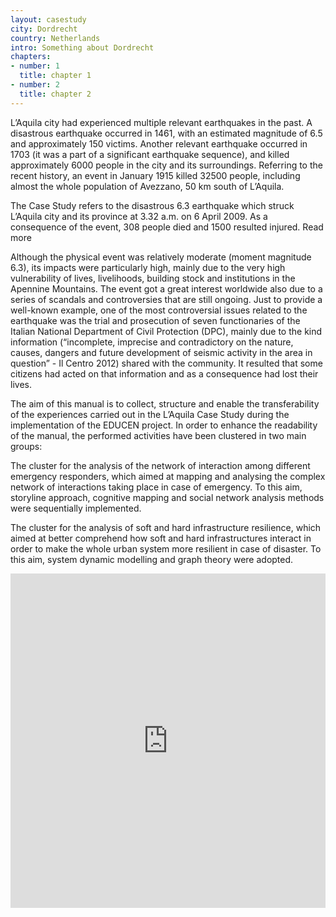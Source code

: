 ```yaml
---
layout: casestudy
city: Dordrecht
country: Netherlands
intro: Something about Dordrecht
chapters:
- number: 1
  title: chapter 1
- number: 2
  title: chapter 2
---
```

L’Aquila city had experienced multiple relevant earthquakes in the past. A disastrous earthquake occurred in 1461, with an estimated magnitude of 6.5 and approximately 150 victims. Another relevant earthquake occurred in 1703 (it was a part of a significant earthquake sequence), and killed approximately 6000 people in the city and its surroundings. Referring to the recent history, an event in January 1915 killed 32500 people, including almost the whole population of Avezzano, 50 km south of L’Aquila.

The Case Study refers to the disastrous 6.3 earthquake which struck L’Aquila city and its province at 3.32 a.m. on 6 April 2009. As a consequence of the event, 308 people died and 1500 resulted injured. <a class="btn-u btn-u-dark btn-brd btn-read-more btn-u-xs" data-toggle="collapse" data-target="#read-more-1">Read more</a>

<p id="read-more-1" class="collapse">Although the physical event was relatively moderate (moment magnitude 6.3), its impacts were particularly high, mainly due to the very high vulnerability of lives, livelihoods, building stock and institutions in the Apennine Mountains. The event got a great interest worldwide also due to a series of scandals and controversies that are still ongoing. Just to provide a well-known example, one of the most controversial issues related to the earthquake was the trial and prosecution of seven functionaries of the Italian National Department of Civil Protection (DPC), mainly due to the kind information (“incomplete, imprecise and contradictory on the nature, causes, dangers and future development of seismic activity in the area in question” - Il Centro 2012) shared with the community. It resulted that some citizens had acted on that information and as a consequence had lost their lives.</p>

The aim of this manual is to collect, structure and enable the transferability of the experiences carried out in the L’Aquila Case Study during the implementation of the EDUCEN project. In order to enhance the readability of the manual, the performed activities have been clustered in two main groups:

The cluster for the analysis of the network of interaction among different emergency responders, which aimed at mapping and analysing the complex network of interactions taking place in case of emergency. To this aim, storyline approach, cognitive mapping and social network analysis methods were sequentially implemented.

The cluster for the analysis of soft and hard infrastructure resilience, which aimed at better comprehend how soft and hard infrastructures interact in order to make the whole urban system more resilient in case of disaster. To this aim, system dynamic modelling and graph theory were adopted.  

<iframe frameborder="0" class="juxtapose" width="100%" height="535" src="https://cdn.knightlab.com/libs/juxtapose/latest/embed/index.html?uid=43933d7c-dffc-11e6-8b75-0edaf8f81e27"></iframe>
